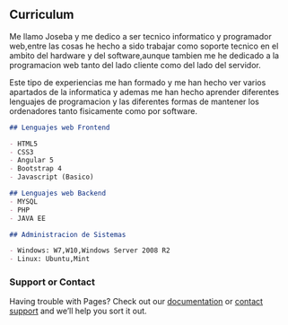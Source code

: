 ## Curriculum

Me llamo Joseba y me dedico a ser tecnico informatico y programador web,entre las cosas he hecho a sido trabajar como soporte tecnico en el ambito del hardware y del software,aunque tambien me he dedicado a la programacion web tanto del lado cliente como del lado del servidor. 

Este tipo de experiencias me han formado y me han hecho ver varios apartados de la informatica y ademas me han hecho aprender diferentes lenguajes de programacion y las diferentes formas de mantener los ordenadores tanto fisicamente como por software.


```markdown
## Lenguajes web Frontend

- HTML5
- CSS3
- Angular 5
- Bootstrap 4
- Javascript (Basico)

## Lenguajes web Backend
- MYSQL
- PHP
- JAVA EE

## Administracion de Sistemas

- Windows: W7,W10,Windows Server 2008 R2
- Linux: Ubuntu,Mint


```

### Support or Contact

Having trouble with Pages? Check out our [documentation](https://help.github.com/categories/github-pages-basics/) or [contact support](https://github.com/contact) and we’ll help you sort it out.
